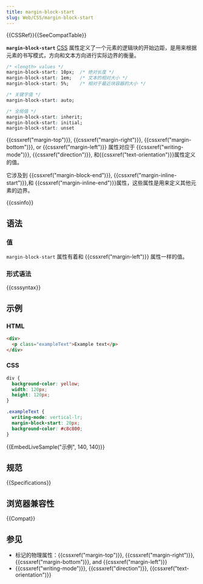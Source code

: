 ```yaml
---
title: margin-block-start
slug: Web/CSS/margin-block-start
---
```


{{CSSRef}}{{SeeCompatTable}}

**`margin-block-start`** [CSS](/zh-CN/docs/Web/CSS) 属性定义了一个元素的逻辑块的开始边距，是用来根据元素的书写模式，方向和文本方向进行实际边界的衡量。

```css
/* <length> values */
margin-block-start: 10px;  /* 绝对长度 */
margin-block-start: 1em;   /* 文本的相对大小 */
margin-block-start: 5%;    /* 相对于最近块容器的大小 */

/* 关键字值 */
margin-block-start: auto;

/* 全局值 */
margin-block-start: inherit;
margin-block-start: initial;
margin-block-start: unset
```

{{cssxref("margin-top")}}, {{cssxref("margin-right")}}, {{cssxref("margin-bottom")}}, or {{cssxref("margin-left")}} 属性对应于 {{cssxref("writing-mode")}}, {{cssxref("direction")}}, 和{{cssxref("text-orientation")}}属性定义的值。

它涉及到 {{cssxref("margin-block-end")}}, {{cssxref("margin-inline-start")}},和 {{cssxref("margin-inline-end")}}属性，这些属性是用来定义其他元素的边界。

{{cssinfo}}

## 语法

### 值

`margin-block-start` 属性有着和 {{cssxref("margin-left")}} 属性一样的值。

### 形式语法

{{csssyntax}}

## 示例

### HTML

```html
<div>
  <p class="exampleText">Example text</p>
</div>
```

### CSS

```css
div {
  background-color: yellow;
  width: 120px;
  height: 120px;
}

.exampleText {
  writing-mode: vertical-lr;
  margin-block-start: 20px;
  background-color: #c8c800;
}
```

{{EmbedLiveSample("示例", 140, 140)}}

## 规范

{{Specifications}}

## 浏览器兼容性

{{Compat}}

## 参见

- 标记的物理属性：{{cssxref("margin-top")}}, {{cssxref("margin-right")}}, {{cssxref("margin-bottom")}}, and {{cssxref("margin-left")}}
- {{cssxref("writing-mode")}}, {{cssxref("direction")}}, {{cssxref("text-orientation")}}
